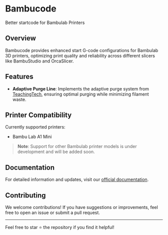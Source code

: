 # Bambucode

Better startcode for Bambulab Printers

## Overview

Bambucode provides enhanced start G-code configurations for Bambulab 3D printers, optimizing print quality and reliability across different slicers like BambuStudio and OrcaSlicer.

## Features

- **Adaptive Purge Line**: Implements the adaptive purge system from [TeachingTech](https://www.printables.com/model/1035759-adaptive-purge-for-any-3d-printer-using-slicer-var), ensuring optimal purging while minimizing filament waste.

## Printer Compatibility

Currently supported printers:
- Bambu Lab A1 Mini

> **Note**: Support for other Bambulab printer models is under development and will be added soon.

## Documentation

For detailed information and updates, visit our [official documentation](https://bambu.pages.dev).

## Contributing

We welcome contributions! If you have suggestions or improvements, feel free to open an issue or submit a pull request.


---

Feel free to star ⭐ the repository if you find it helpful!
